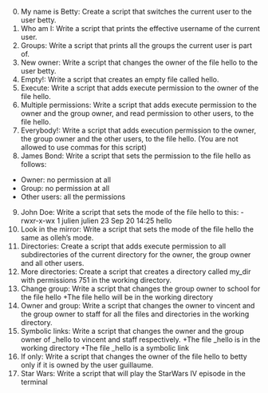 0. My name is Betty: Create a script that switches the current user to the user betty.
1. Who am I: Write a script that prints the effective username of the current user.
2. Groups: Write a script that prints all the groups the current user is part of.
3. New owner: Write a script that changes the owner of the file hello to the user betty.
4. Empty!: Write a script that creates an empty file called hello.
5. Execute: Write a script that adds execute permission to the owner of the file hello.
6. Multiple permissions: Write a script that adds execute permission to the owner and the group owner, and read permission to other users, to the file hello.
7. Everybody!: Write a script that adds execution permission to the owner, the group owner and the other users, to the file hello. (You are not allowed to use commas for this script)
8. James Bond: Write a script that sets the permission to the file hello as follows:
+ Owner: no permission at all
+ Group: no permission at all
+ Other users: all the permissions
9. John Doe: Write a script that sets the mode of the file hello to this:
     -rwxr-x-wx 1 julien julien 23 Sep 20 14:25 hello
10. Look in the mirror: Write a script that sets the mode of the file hello the same as olleh’s mode.
11. Directories: Create a script that adds execute permission to all subdirectories of the current directory for the owner, the group owner and all other users.
12. More directories: Create a script that creates a directory called my_dir with permissions 751 in the working directory.
13. Change group: Write a script that changes the group owner to school for the file hello
+The file hello will be in the working directory
14. Owner and group: Write a script that changes the owner to vincent and the group owner to staff for all the files and directories in the working directory.
15. Symbolic links: Write a script that changes the owner and the group owner of _hello to vincent and staff respectively.
+The file _hello is in the working directory
+The file _hello is a symbolic link
16. If only: Write a script that changes the owner of the file hello to betty only if it is owned by the user guillaume.
17. Star Wars: Write a script that will play the StarWars IV episode in the terminal

